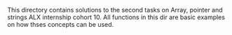 This directory contains solutions to the second tasks on Array, pointer and strings ALX internship cohort 10. All functions in this dir are basic examples on how thses concepts can be used.

